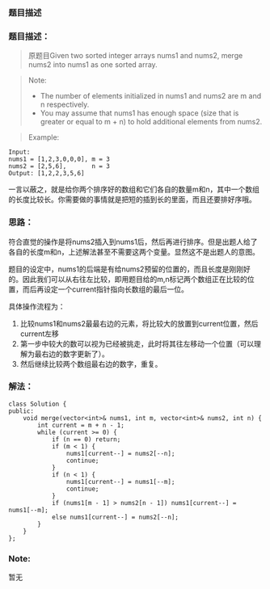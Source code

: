 ### 题目描述
### 题目描述：
> 原题目Given two sorted integer arrays nums1 and nums2, merge nums2 into nums1 as one sorted array.

>Note:
>- The number of elements initialized in nums1 and nums2 are m and n respectively.
>- You may assume that nums1 has enough space (size that is greater or equal to m + n) to hold additional elements from nums2.

> Example:
```
Input:
nums1 = [1,2,3,0,0,0], m = 3
nums2 = [2,5,6],       n = 3
Output: [1,2,2,3,5,6]
```



一言以蔽之，就是给你两个排序好的数组和它们各自的数量m和n，其中一个数组的长度比较长。你需要做的事情就是把短的插到长的里面，而且还要排好序哦。



### 思路：
符合直觉的操作是将nums2插入到nums1后，然后再进行排序。但是出题人给了各自的长度m和n，上述解法甚至不需要这两个变量。显然这不是出题人的意图。

题目的设定中，nums1的后端是有给nums2预留的位置的，而且长度是刚刚好的。因此我们可以从右往左比较，即用题目给的m,n标记两个数组正在比较的位置，而后再设定一个current指针指向长数组的最后一位。

具体操作流程为：
1. 比较nums1和nums2最最右边的元素，将比较大的放置到current位置，然后current左移
2. 第一步中较大的数可以视为已经被挑走，此时将其往左移动一个位置（可以理解为最右边的数字更新了）。
3. 然后继续比较两个数组最右边的数字，重复。


### 解法：

```
class Solution {
public:
    void merge(vector<int>& nums1, int m, vector<int>& nums2, int n) {
        int current = m + n - 1;
        while (current >= 0) {
            if (n == 0) return;
            if (m < 1) {
                nums1[current--] = nums2[--n];
                continue;
            }
            if (n < 1) {
                nums1[current--] = nums1[--m];
                continue;
            }
            if (nums1[m - 1] > nums2[n - 1]) nums1[current--] = nums1[--m];
            else nums1[current--] = nums2[--n];
        }
    }
};
```
### Note:

暂无
